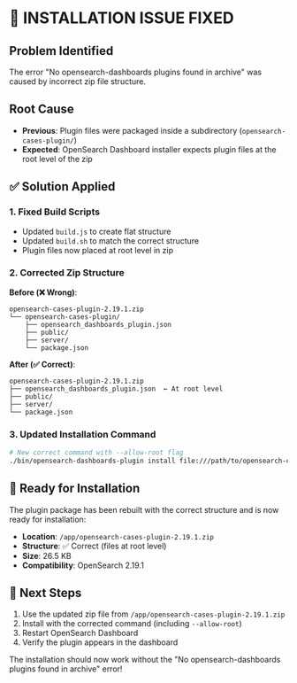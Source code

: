 # 🔧 INSTALLATION ISSUE FIXED

## Problem Identified
The error "No opensearch-dashboards plugins found in archive" was caused by incorrect zip file structure.

## Root Cause
- **Previous**: Plugin files were packaged inside a subdirectory (`opensearch-cases-plugin/`)
- **Expected**: OpenSearch Dashboard installer expects plugin files at the root level of the zip

## ✅ Solution Applied

### 1. **Fixed Build Scripts**
- Updated `build.js` to create flat structure 
- Updated `build.sh` to match the correct structure
- Plugin files now placed at root level in zip

### 2. **Corrected Zip Structure**
**Before (❌ Wrong)**:
```
opensearch-cases-plugin-2.19.1.zip
└── opensearch-cases-plugin/
    ├── opensearch_dashboards_plugin.json
    ├── public/
    ├── server/
    └── package.json
```

**After (✅ Correct)**:
```
opensearch-cases-plugin-2.19.1.zip
├── opensearch_dashboards_plugin.json  ← At root level
├── public/
├── server/
└── package.json
```

### 3. **Updated Installation Command**
```bash
# New correct command with --allow-root flag
./bin/opensearch-dashboards-plugin install file:///path/to/opensearch-cases-plugin-2.19.1.zip --allow-root
```

## 🎯 **Ready for Installation**

The plugin package has been rebuilt with the correct structure and is now ready for installation:

- **Location**: `/app/opensearch-cases-plugin-2.19.1.zip`
- **Structure**: ✅ Correct (files at root level)
- **Size**: 26.5 KB
- **Compatibility**: OpenSearch 2.19.1

## 🚀 **Next Steps**

1. Use the updated zip file from `/app/opensearch-cases-plugin-2.19.1.zip`
2. Install with the corrected command (including `--allow-root`)
3. Restart OpenSearch Dashboard
4. Verify the plugin appears in the dashboard

The installation should now work without the "No opensearch-dashboards plugins found in archive" error!